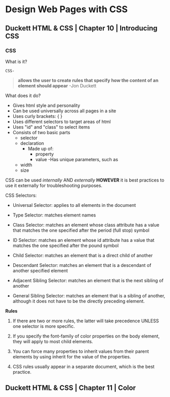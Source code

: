 # Design Web Pages with CSS

## Duckett HTML & CSS  | Chapter 10  | Introducing CSS

### CSS  
What is it?  
   
    CSS-
> **allows the user to create rules that specify how the content of an element should appear**  -Jon Duckett  

What does it do?  
- Gives html style and personality
- Can be used universally across all pages in a site
- Uses curly brackets: { } 
- Uses different selectors to target areas of html
- Uses "id" and "class" to select items
- Consists of two basic parts
    - selector 
    - declaration
      - Made up of:
        - property
        - value
-Has unique parameters, such as
    - width
    - size

CSS can be used *internally* AND *externally* **HOWEVER** it is best practices to use it externally for troubleshooting purposes.

CSS Selectors:

-  Universal Selector: applies to all elements in the document    

-  Type Selector: matches element names

-  Class Selector: matches an element whose class attribute has a value that matches the one specified after the period (full stop) symbol

-  ID Selector: matches an element whose id attribute has a value that matches the one specified after the pound symbol

-  Child Selector: matches an element that is a direct child of another

-  Descendant Selector: matches an element that is a descendant of another specified element

-  Adjacent Sibling Selector: matches an element that is the next sibling of another

-  General Sibling Selector: matches an element that is a sibling of another, although it does not have to be the directly preceding element.

**Rules**
1. If there are two or more rules, the latter will take precedence UNLESS one selector is more specific.

2. If you specify the font-family of color properties on the body element, they will apply to most child elements.

3. You can force many properties to inherit values from their parent elements by using inherit for the value of the properties.

4. CSS rules usually appear in a separate document, which is the best practice. 

## Duckett HTML & CSS  | Chapter 11  | Color

